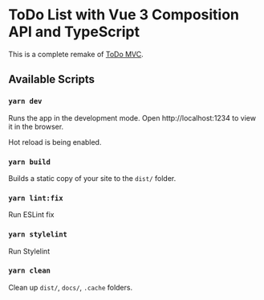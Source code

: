 # ToDo List with Vue 3 Composition API and TypeScript

This is a complete remake of [ToDo MVC](http://todomvc.com/examples/vue/).

## Available Scripts

### `yarn dev`

Runs the app in the development mode.
Open http://localhost:1234 to view it in the browser.

Hot reload is being enabled.

### `yarn build`

Builds a static copy of your site to the `dist/` folder.

### `yarn lint:fix`

Run ESLint fix

### `yarn stylelint`

Run Stylelint

### `yarn clean`

Clean up `dist/`, `docs/`, `.cache` folders.
